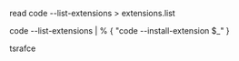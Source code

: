 read
code --list-extensions > extensions.list

code --list-extensions | % { "code --install-extension $_" }


tsrafce